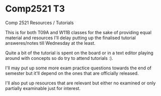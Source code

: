 # Comp2521 T3

Comp 2521 Resources / Tutorials

This is for both T09A and W11B classes for the sake of providing equal material and resources I'll delay putting up the finalised tutorial answeres/notes till Wednesday at the least.

Quite a bit of the tutorial is spent on the board or in a text editor playing around with concepts so do try to attend tutorials :).

I'll may put up some more exam practice questions towards the end of semester but it'll depend on the ones that are officially released.

I'll also put up resources that are relevant but either no examined or only partially examinable just for interest.

